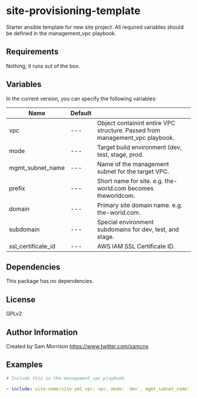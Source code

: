site-provisioning-template
========

Starter ansible template for new site project. All required variables should be defined in the management_vpc
playbook.

Requirements
------------

Nothing, it runs out of the box.

Variables
--------------

In the current version, you can specify the following variables:

| Name                  | Default |                                                                               |
|-----------------------|---------|-------------------------------------------------------------------------------|
| vpc                   |   ---   | Object containint entire VPC structure. Passed from management_vpc playbook.  |
| mode                  |   ---   | Target build environment (dev, test, stage, prod.                             |
| mgmt_subnet_name      |   ---   | Name of the management subnet for the target VPC.                             |
| prefix                |   ---   | Short name for site. e.g. the-world.com becomes theworldcom.                  |
| domain                |   ---   | Primary site domain name. e.g. the-world.com.                                 |
| subdomain             |   ---   | Special environment subdomains for dev, test, and stage.                      |
| ssl_certificate_id    |   ---   | AWS IAM SSL Certificate ID.                                                   |

Dependencies
------------

This package has no dependencies.

License
-------

GPLv2

Author Information
------------------

Created by Sam Morrison
https://www.twitter.com/samcns

Examples
--------

```yaml
# Include this in the management_vpc playbook.

- include: site-name/site.yml vpc: vpc, mode: 'dev', mgmt_subnet_name: 'management-subnet-001', prefix: 'theworldcom', domain: 'the-world.com', subdomain: 'dev', ssl_certificate_id: 'arn:aws:iam::012345678901:server-certificate/scert'
```
